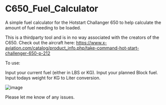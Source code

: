 # C650_Fuel_Calculator
 A simple fuel calculator for the Hotstart Challanger 650 to help calculate the amount of fuel needing to be loaded.
 
 This is a thirdparty tool and is in no way associated with the creators of the C650. Check out the aircraft here: https://www.x-aviation.com/catalog/product_info.php/take-command-hot-start-challenger-650-p-212
 
 To use: 
 
Input your current fuel (either in LBS or KG).
Input your planned Block fuel.
Input todays weight for KG to Liter conversion.
 
 ![image](https://user-images.githubusercontent.com/89160322/196013891-2492aa77-b793-4e6a-9b58-9e6324a26142.png)

 Please let me know of any issues.
